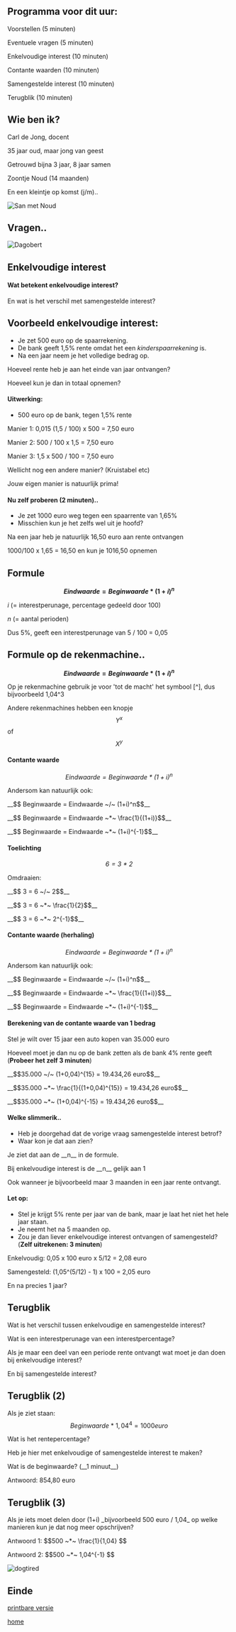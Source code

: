 ## Programma voor dit uur:

<p class="fragment fase-up">Voorstellen (5 minuten)</p>
<p class="fragment fase-up">Eventuele vragen (5 minuten)</p>
<p class="fragment fase-up">Enkelvoudige interest (10 minuten)</p>
<p class="fragment fase-up">Contante waarden (10 minuten)</p>
<p class="fragment fase-up">Samengestelde interest (10 minuten)</p>
<p class="fragment fase-up">Terugblik (10 minuten)</p>


## Wie ben ik?
<p class="fragment fase-up">Carl de Jong, docent</p>
<p class="fragment fase-up">35 jaar oud, maar jong van geest</p>
<p class="fragment fase-up">Getrouwd bijna 3 jaar, 8 jaar samen</p>
<p class="fragment fase-up">Zoontje Noud (14 maanden)</p>
<p class="fragment fase-up">En een kleintje op komst (j/m)..</p>


![San met Noud](fotos/noudensan.jpeg)


## Vragen..



![Dagobert](fotos/dagobert.jpeg)


## Enkelvoudige interest


#### Wat betekent enkelvoudige interest?
En wat is het verschil met samengestelde interest?


## Voorbeeld enkelvoudige interest:
- Je zet 500 euro op de spaarrekening. 
- De bank geeft 1,5% rente omdat het een _kinderspaarrekening_ is.
- Na een jaar neem je het volledige bedrag op.
<p class="fragment fase-up">Hoeveel rente heb je aan het einde van jaar ontvangen?</p>
<p class="fragment fase-up">Hoeveel kun je dan in totaal opnemen?</p>


#### Uitwerking:
- 500 euro op de bank, tegen 1,5% rente
<p class="fragment fase-up">Manier 1: 0,015 (1,5 / 100) x 500 = 7,50 euro
<p class="fragment fase-up">Manier 2: 500 / 100 x 1,5 = 7,50 euro</p>
<p class="fragment fase-up">Manier 3: 1,5 x 500 / 100 = 7,50 euro</p>
<p class="fragment fase-up">Wellicht nog een andere manier? (Kruistabel etc)</p>
<p class="fragment fase-up">Jouw eigen manier is natuurlijk prima!</p>


#### Nu zelf proberen (2 minuten)..
- Je zet 1000 euro weg tegen een spaarrente van 1,65%
- Misschien kun je het zelfs wel uit je hoofd?
<p class="fragment fase-up">Na een jaar heb je natuurlijk 16,50 euro aan rente ontvangen</p>
<p class="fragment fase-up">1000/100 x 1,65 = 16,50 en kun je 1016,50 opnemen</p>


## Formule

__$$ Eindwaarde = Beginwaarde ~*~ (1+i)^n$$__

_i_ (= interestperunage, percentage gedeeld door 100)

_n_ (= aantal perioden)

Dus 5%, geeft een interestperunage van 5 / 100 = 0,05


## Formule op de rekenmachine..

__$$ Eindwaarde = Beginwaarde ~*~ (1+i)^n$$__

Op je rekenmachine gebruik je voor 'tot de macht' het symbool [^], dus bijvoorbeeld 1,04^3

Andere rekenmachines hebben een knopje $$Y^x$$ of $$X^y$$


#### Contante waarde
_$$ Eindwaarde = Beginwaarde ~*~ (1+i)^n$$_

Andersom kan natuurlijk ook:

<p class="fragment fase-up">__$$ Beginwaarde = Eindwaarde ~/~ (1+i)^n$$__</p>
<p class="fragment fase-up">__$$ Beginwaarde = Eindwaarde ~*~ \frac{1}{(1+i)}$$__</p>
<p class="fragment fase-up">__$$ Beginwaarde = Eindwaarde ~*~ (1+i)^{-1}$$__</p>


#### Toelichting
_$$ 6 = 3 ~*~ 2$$_

<p class="fragment fase-up">Omdraaien:</p>

<p class="fragment fase-up">__$$ 3 = 6 ~/~ 2$$__</p>
<p class="fragment fase-up">__$$ 3 = 6 ~*~ \frac{1}{2}$$__</p>
<p class="fragment fase-up">__$$ 3 = 6 ~*~ 2^{-1}$$__</p>


#### Contante waarde (herhaling)
_$$ Eindwaarde = Beginwaarde ~*~ (1+i)^n$$_

Andersom kan natuurlijk ook:

<p class="fragment fase-up">__$$ Beginwaarde = Eindwaarde ~/~ (1+i)^n$$__</p>
<p class="fragment fase-up">__$$ Beginwaarde = Eindwaarde ~*~ \frac{1}{(1+i)}$$__</p>
<p class="fragment fase-up">__$$ Beginwaarde = Eindwaarde ~*~ (1+i)^{-1}$$__</p>


#### Berekening van de contante waarde van 1 bedrag
Stel je wilt over 15 jaar een auto kopen van 35.000 euro

Hoeveel moet je dan nu op de bank zetten als de bank 4% rente geeft (__Probeer het zelf 3 minuten__)

<p class="fragment fase-up">__$$35.000 ~/~ (1+0,04)^{15} = 19.434,26 euro$$__</p>
<p class="fragment fase-up">__$$35.000 ~*~ \frac{1}{(1+0,04)^{15}} = 19.434,26 euro$$__</p>
<p class="fragment fase-up">__$$35.000 ~*~ (1+0,04)^{-15} = 19.434,26 euro$$__</p>


#### Welke slimmerik..
- Heb je doorgehad dat de vorige vraag samengestelde interest betrof?
- Waar kon je dat aan zien?
<p class="fragment fase-up"> Je ziet dat aan de __n__ in de formule.</p>
<p class="fragment fase-up"> Bij enkelvoudige interest is de __n__ gelijk aan 1</p>
<p class="fragment fase-up"> Ook wanneer je bijvoorbeeld maar 3 maanden in een jaar rente ontvangt.</p>


#### Let op:
- Stel je krijgt 5% rente per jaar van de bank, maar je laat het niet het hele jaar staan.
- Je neemt het na 5 maanden op. 
- Zou je dan liever enkelvoudige interest ontvangen of samengesteld? (__Zelf uitrekenen: 3 minuten__)
<p class="fragment fase-up"> Enkelvoudig: 0,05 x 100 euro x 5/12 = 2,08 euro</p>
<p class="fragment fase-up"> Samengesteld: (1,05^(5/12) - 1) x 100 = 2,05 euro</p>
<p class="fragment fase-up"> En na precies 1 jaar?</p>


## Terugblik
<p class="fragment fase-up">Wat is het verschil tussen enkelvoudige en samengestelde interest?</p>
<p class="fragment fase-up">Wat is een interestperunage van een interestpercentage?</p>
<p class="fragment fase-up">Als je maar een deel van een periode rente ontvangt wat moet je dan doen bij enkelvoudige interest?</p>
<p class="fragment fase-up">En bij samengestelde interest?</p>


## Terugblik (2)
Als je ziet staan: $$Beginwaarde ~*~ 1,04^4 = 1000 euro $$
<p class="fragment fase-up">Wat is het rentepercentage?</p>
<p class="fragment fase-up">Heb je hier met enkelvoudige of samengestelde interest te maken?</p>
<p class="fragment fase-up">Wat is de beginwaarde? (__1 minuut__)</p>
<p class="fragment fase-up">Antwoord: 854,80 euro</p>


## Terugblik (3)
<p class="fragment fase-up">Als je iets moet delen door (1+i) _bijvoorbeeld 500 euro / 1,04_ op welke manieren kun je dat nog meer opschrijven?</p>
<p class="fragment fase-up">Antwoord 1: $$500 ~*~ \frac{1}{1,04} $$</p>

<p class="fragment fase-up">Antwoord 2: $$500 ~*~ 1,04^{-1} $$</p>


![dogtired](fotos/tired.gif)
## Einde


[printbare versie](havo4.html?print-pdf)

[home](index.html)